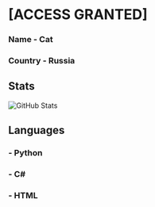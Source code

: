 # [ACCESS GRANTED]

### Name - Cat
### Country - Russia

## Stats
![GitHub Stats](https://github-readme-stats.vercel.app/api?username=CatBackGround&show_icons=true&theme=github_dark)
## Languages
### - Python
### - C#
### - HTML
